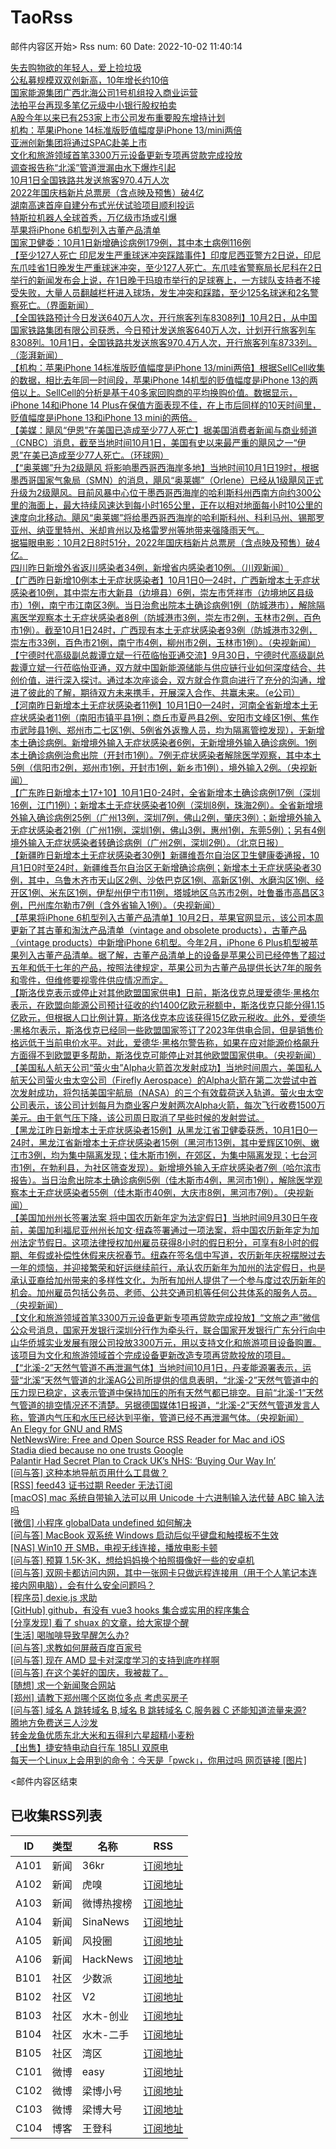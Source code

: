 # TaoRss

邮件内容区开始>
Rss num: 60  Date: 2022-10-02 11:40:14 <br/>

<a href='https://36kr.com/p/1935993002035848'>失去购物欲的年轻人，爱上捡垃圾</a><br/>
<a href='https://36kr.com/newsflashes/1939974285314692'>公私募规模双双创新高，10年增长约10倍</a><br/>
<a href='https://36kr.com/newsflashes/1939969360644484'>国家能源集团广西北海公司1号机组投入商业运营</a><br/>
<a href='https://36kr.com/newsflashes/1939934746773888'>法拍平台再现多笔亿元级中小银行股权拍卖</a><br/>
<a href='https://36kr.com/newsflashes/1939933721643397'>A股今年以来已有253家上市公司发布重要股东增持计划</a><br/>
<a href='https://36kr.com/newsflashes/1939924218153600'>机构：苹果iPhone 14标准版贬值幅度是iPhone 13/mini两倍</a><br/>
<a href='https://36kr.com/newsflashes/1939957152189063'>亚洲创新集团将通过SPAC赴美上市</a><br/>
<a href='https://36kr.com/newsflashes/1939921684122242'>文化和旅游领域首笔3300万元设备更新专项再贷款完成投放</a><br/>
<a href='https://36kr.com/newsflashes/1939937250134660'>调查报告称“北溪”管道泄漏由水下爆炸引起</a><br/>
<a href='https://36kr.com/newsflashes/1939915085318792'>10月1日全国铁路共发送旅客970.4万人次</a><br/>
<a href='https://36kr.com/newsflashes/1939908924951175'>2022年国庆档新片总票房（含点映及预售）破4亿</a><br/>
<a href='https://36kr.com/newsflashes/1939898747931009'>湖南高速首座自建分布式光伏试验项目顺利投运</a><br/>
<a href='https://36kr.com/newsflashes/1939891461851526'>特斯拉机器人全球首秀，万亿级市场或引爆</a><br/>
<a href='https://36kr.com/newsflashes/1939885960989060'>苹果将iPhone 6机型列入古董产品清单</a><br/>
<a href='https://36kr.com/newsflashes/1939878887836035'>国家卫健委：10月1日新增确诊病例179例，其中本土病例116例</a><br/>
<a href='https://finance.sina.cn/7x24/2022-10-02/detail-imqqsmrp1271460.d.html'>【至少127人死亡 印尼发生严重球迷冲突踩踏事件】印度尼西亚警方2日说，印尼东爪哇省1日晚发生严重球迷冲突，至少127人死亡。东爪哇省警察局长尼科在2日举行的新闻发布会上说，在1日晚于玛琅市举行的足球赛上，一方球队支持者不接受失败，大量人员翻越栏杆进入球场，发生冲突和踩踏，至少125名球迷和2名警察死亡。（界面新闻）</a><br/>
<a href='https://finance.sina.cn/7x24/2022-10-02/detail-imqqsmrp1271026.d.html'>【全国铁路预计今日发送640万人次，开行旅客列车8308列】10月2日，从中国国家铁路集团有限公司获悉，今日预计发送旅客640万人次，计划开行旅客列车8308列。10月1日，全国铁路共发送旅客970.4万人次，开行旅客列车8733列。（澎湃新闻）</a><br/>
<a href='https://finance.sina.cn/7x24/2022-10-02/detail-imqqsmrp1270090.d.html'>【机构：苹果iPhone 14标准版贬值幅度是iPhone 13/mini两倍】根据SellCell收集的数据，相比去年同一时间段，苹果iPhone 14机型的贬值幅度是iPhone 13的两倍以上。SellCell的分析是基于40多家回购商的平均换购价值。数据显示，iPhone 14和iPhone 14 Plus在保值方面表现不佳，在上市后同样的10天时间里，贬值幅度是iPhone 13和iPhone 13 mini的两倍。</a><br/>
<a href='https://finance.sina.cn/7x24/2022-10-02/detail-imqmmtha9548431.d.html'>【美媒：飓风“伊恩”在美国已造成至少77人死亡】据美国消费者新闻与商业频道（CNBC）消息，截至当地时间10月1日，美国有史以来最严重的飓风之一“伊恩”在美已造成至少77人死亡。（环球网）</a><br/>
<a href='https://finance.sina.cn/7x24/2022-10-02/detail-imqqsmrp1269226.d.html'>【“奥莱娜”升为2级飓风 将影响墨西哥西海岸多地】当地时间10月1日19时，根据墨西哥国家气象局（SMN）的消息，飓风“奥莱娜”（Orlene）已经从1级飓风正式升级为2级飓风。目前风暴中心位于墨西哥西海岸的哈利斯科州西南方向约300公里的海面上，最大持续风速达到每小时165公里，正在以相对地面每小时10公里的速度向北移动。飓风“奥莱娜”将给墨西哥西海岸的哈利斯科州、科利马州、锡那罗亚州、纳亚里特州、米却肯州以及格雷罗州等地带来强降雨天气。</a><br/>
<a href='2817150'>据猫眼电影：10月2日8时51分，2022年国庆档新片总票房（含点映及预售）破4亿。</a><br/>
<a href='https://finance.sina.cn/7x24/2022-10-02/detail-imqqsmrp1269091.d.html'>四川昨日新增外省返川感染者34例，新增省内感染者10例。（川观新闻）</a><br/>
<a href='https://finance.sina.cn/7x24/2022-10-02/detail-imqmmtha9548090.d.html'>【广西昨日新增10例本土无症状感染者】10月1日0—24时，广西新增本土无症状感染者10例，其中崇左市大新县（边境县）6例，崇左市凭祥市（边境地区县级市）1例，南宁市江南区3例。当日治愈出院本土确诊病例1例（防城港市），解除隔离医学观察本土无症状感染者8例（防城港市3例，崇左市2例，玉林市2例，百色市1例）。截至10月1日24时，广西现有本土无症状感染者93例（防城港市32例，崇左市33例，百色市21例，南宁市4例，柳州市2例，玉林市1例）。（央视新闻）</a><br/>
<a href='https://finance.sina.cn/7x24/2022-10-02/detail-imqqsmrp1268936.d.html'>【宁德时代高级副总裁谭立斌一行莅临怡亚通交流】9月30日，宁德时代高级副总裁谭立斌一行莅临怡亚通，双方就中国新能源储能与供应链行业如何深度结合、共创价值，进行深入探讨。通过本次座谈会，双方就合作意向进行了充分的沟通，增进了彼此的了解，期待双方未来携手，开展深入合作、共赢未来。（e公司）</a><br/>
<a href='https://finance.sina.cn/7x24/2022-10-02/detail-imqqsmrp1268861.d.html'>【河南昨日新增本土无症状感染者11例】10月1日0—24时，河南全省新增本土无症状感染者11例（南阳市镇平县1例；商丘市夏邑县2例、安阳市文峰区1例、焦作市武陟县1例、郑州市二七区1例、5例省外返豫人员，均为隔离管控发现），无新增本土确诊病例。新增境外输入无症状感染者6例，无新增境外输入确诊病例。1例本土确诊病例治愈出院（开封市1例）。7例无症状感染者解除医学观察，其中本土5例（信阳市2例，郑州市1例，开封市1例，新乡市1例），境外输入2例。（央视新闻）</a><br/>
<a href='https://finance.sina.cn/7x24/2022-10-02/detail-imqmmtha9547529.d.html'>【广东昨日新增本土17+10】10月1日0-24时，全省新增本土确诊病例17例（深圳16例，江门1例）；新增本土无症状感染者10例（深圳8例，珠海2例）。全省新增境外输入确诊病例25例（广州13例，深圳7例，佛山2例，肇庆3例）；新增境外输入无症状感染者21例（广州11例，深圳1例，佛山3例，惠州1例，东莞5例）；另有4例境外输入无症状感染者转确诊病例（广州2例，深圳2例）。（北京日报）</a><br/>
<a href='2817143'>【新疆昨日新增本土无症状感染者30例】新疆维吾尔自治区卫生健康委通报，10月1日0时至24时，新疆维吾尔自治区无新增确诊病例；新增本土无症状感染者30例，其中，乌鲁木齐市天山区2例、沙依巴克区1例、高新区1例、水磨沟区1例、经开区1例、米东区1例，伊犁州伊宁市11例，塔城地区乌苏市2例，吐鲁番市高昌区3例，巴州库尔勒市7例（含外省输入1例）。（央视新闻）</a><br/>
<a href='https://finance.sina.cn/7x24/2022-10-02/detail-imqmmtha9546892.d.html'>【苹果将iPhone 6机型列入古董产品清单】10月2日，苹果官网显示，该公司本周更新了其古董和淘汰产品清单（vintage and obsolete products），古董产品（vintage products）中新增iPhone 6机型。今年2月，iPhone 6 Plus机型被苹果列入古董产品清单。据了解，古董产品清单上的设备是苹果公司已经停售了超过五年和低于七年的产品，按照法律规定，苹果公司为古董产品提供长达7年的服务和零件，但维修要视零件供应情况而定。</a><br/>
<a href='https://finance.sina.cn/7x24/2022-10-02/detail-imqqsmrp1267271.d.html'>【斯洛伐克表示或停止对其他欧盟国家供电】日前，斯洛伐克总理爱德华·黑格尔表示，在欧盟向能源公司预计征收的约1400亿欧元税额中，斯洛伐克只能分得1.15亿欧元，但根据人口比例计算，斯洛伐克本应该获得15亿欧元税收。此外，爱德华·黑格尔表示，斯洛伐克已经同一些欧盟国家签订了2023年供电合同，但是销售价格远低于当前电价水平。对此，爱德华·黑格尔警告称，如果在应对能源价格飙升方面得不到欧盟更多帮助，斯洛伐克可能停止对其他欧盟国家供电。（央视新闻）</a><br/>
<a href='https://finance.sina.cn/7x24/2022-10-02/detail-imqqsmrp1267090.d.html'>【美国私人航天公司“萤火虫”Alpha火箭首次发射成功】当地时间周六，美国私人航天公司萤火虫太空公司（Firefly Aerospace）的Alpha火箭在第二次尝试中首次发射成功，将包括美国宇航局（NASA）的三个有效载荷送入轨道。萤火虫太空公司表示，该公司计划每月为商业客户发射两次Alpha火箭，每次飞行收费1500万美元。由于氦气压下降，该公司周日取消了早些时候的发射尝试。</a><br/>
<a href='https://finance.sina.cn/7x24/2022-10-02/detail-imqmmtha9545978.d.html'>【黑龙江昨日新增本土无症状感染者15例】从黑龙江省卫健委获悉，10月1日0—24时，黑龙江省新增本土无症状感染者15例（黑河市13例，其中爱辉区10例、嫩江市3例，均为集中隔离发现；佳木斯市1例，在郊区，为集中隔离发现；七台河市1例，在勃利县，为社区筛查发现）。新增境外输入无症状感染者7例（哈尔滨市报告）。当日治愈出院本土确诊病例5例（佳木斯市4例，黑河市1例），解除医学观察本土无症状感染者55例（佳木斯市40例，大庆市8例，黑河市7例）。（央视新闻）</a><br/>
<a href='https://finance.sina.cn/7x24/2022-10-02/detail-imqmmtha9545052.d.html'>【美国加州州长签署法案 将中国农历新年定为法定假日】当地时间9月30日午夜前，美国加利福尼亚州州长加文·纽森签署通过一项法案，将中国农历新年定为加州法定节假日。这项法律授权加州雇员获得8小时的假日积分，可享有8小时的假期、年假或补偿性休假来庆祝春节。纽森在签名信中写道，农历新年庆祝摆脱过去一年的烦恼，并迎接繁荣和好运继续前行，承认农历新年为加州的法定假日，也是承认亚裔给加州带来的多样性文化，为所有加州人提供了一个参与度过农历新年的机会。加州雇员包括公务员、老师、公共交通司机等任何公共体系的服务人员。（央视新闻）</a><br/>
<a href='https://finance.sina.cn/7x24/2022-10-02/detail-imqmmtha9544883.d.html'>【文化和旅游领域首笔3300万元设备更新专项再贷款完成投放】“文旅之声”微信公众号消息，国家开发银行深圳分行作为牵头行，联合国家开发银行广东分行向中山华侨城实业发展有限公司投放3300万元，用以支持文化和旅游项目设备购置。该项目为文化和旅游领域首个完成设备更新改造专项再贷款投放的项目。</a><br/>
<a href='2817134'>【“北溪-2”天然气管道不再泄漏气体】当地时间10月1日，丹麦能源署表示，运营“北溪”天然气管道的北溪AG公司所提供的信息表明，“北溪-2”天然气管道中的压力现已稳定，这表示管道中保持加压的所有天然气都已排空。目前“北溪-1”天然气管道的排空情况还不清楚。另据德国媒体1日报道，“北溪-2”天然气管道发言人称，管道内气压和水压已经达到平衡，管道已经不再泄漏气体。（央视新闻）</a><br/>
<a href='https://catgirl.ai/log/elegy-gnu/'>An Elegy for GNU and RMS</a><br/>
<a href='https://netnewswire.com/'>NetNewsWire: Free and Open Source RSS Reader for Mac and iOS</a><br/>
<a href='https://techcrunch.com/2022/10/01/stadia-died-because-no-one-trusts-google/'>Stadia died because no one trusts Google</a><br/>
<a href='https://www.bloomberg.com/news/articles/2022-09-30/palantir-had-plan-to-crack-uk-health-system-buying-our-way-in'>Palantir Had Secret Plan to Crack UK’s NHS: ‘Buying Our Way In’</a><br/>
<a href='https://www.v2ex.com/t/884334#reply0'>[问与答] 这种本地导航页用什么工具做？</a><br/>
<a href='https://www.v2ex.com/t/884333#reply1'>[RSS] feed43 证书过期 Reeder 无法订阅</a><br/>
<a href='https://www.v2ex.com/t/884331#reply1'>[macOS] mac 系统自带输入法可以用 Unicode 十六进制输入法代替 ABC 输入法吗</a><br/>
<a href='https://www.v2ex.com/t/884328#reply0'>[微信] 小程序 globalData undefined 如何解决</a><br/>
<a href='https://www.v2ex.com/t/884327#reply2'>[问与答] MacBook 双系统 Windows 启动后似乎键盘和触摸板不生效</a><br/>
<a href='https://www.v2ex.com/t/884326#reply5'>[NAS] Win10 开 SMB，电视无线连接，播放电影卡顿</a><br/>
<a href='https://www.v2ex.com/t/884324#reply7'>[问与答] 预算 1.5K-3K，想给妈妈换个拍照摄像好一些的安卓机</a><br/>
<a href='https://www.v2ex.com/t/884323#reply0'>[问与答] 双网卡都访问内网，其中一张网卡只做远程连接用（用于个人笔记本连接内网电脑），会有什么安全问题吗？</a><br/>
<a href='https://www.v2ex.com/t/884322#reply2'>[程序员] dexie.js 求助</a><br/>
<a href='https://www.v2ex.com/t/884321#reply2'>[GitHub] github，有没有 vue3 hooks 集合或实用的程序集合</a><br/>
<a href='https://www.v2ex.com/t/884320#reply34'>[分享发现] 看了 shuax 的文章，给大家提个醒</a><br/>
<a href='https://www.v2ex.com/t/884319#reply8'>[生活] 喝咖啡导致早醒怎么办?</a><br/>
<a href='https://www.v2ex.com/t/884318#reply12'>[问与答] 求教如何屏蔽百度百家号</a><br/>
<a href='https://www.v2ex.com/t/884317#reply6'>[问与答] 现在 AMD 显卡对深度学习的支持到底咋样啊</a><br/>
<a href='https://www.v2ex.com/t/884316#reply21'>[问与答] 在这个美好的国庆，我被裁了。</a><br/>
<a href='https://www.v2ex.com/t/884315#reply9'>[随想] 求一个新闻聚合网站</a><br/>
<a href='https://www.v2ex.com/t/884314#reply2'>[郑州] 请教下郑州哪个区岗位多点 考虑买房子</a><br/>
<a href='https://www.v2ex.com/t/884313#reply2'>[问与答] 域名 A 跳转域名 B,域名 B 跳转域名 C,服务器 C 还能知道流量来源?</a><br/>
<a href='http://www.newsmth.net/nForum/article/SecondMarket/2069009'>腾地方免费送三人沙发</a><br/>
<a href='http://www.newsmth.net/nForum/article/SecondMarket/2069007'>转金龙鱼优质东北大米和五得利六星超精小麦粉</a><br/>
<a href='http://www.newsmth.net/nForum/article/SecondMarket/2069006'>【出售】捷安特电动自行车 185LI 双原电</a><br/>
<a href='https://weibo.com/1088413295/M8px7wz3H'>每天一个Linux上会用到的命令：今天是「pwck」，你用过吗 网页链接 [图片]</a><br/>


<邮件内容区结束

## 已收集RSS列表

| ID | 类型 | 名称  | RSS  |
| -- | -- | -- | -- | 
| A101  | 新闻 | 36kr | [订阅地址](https://www.36kr.com/feed) |
| A102  | 新闻 | 虎嗅 | [订阅地址](https://www.huxiu.com/rss/0.xml) |
| A103  | 新闻 | 微博热搜榜 | [订阅地址](https://rsshub.app/weibo/search/hot) |
| A104  | 新闻 | SinaNews | [订阅地址](https://sina-news.vercel.app/rss.xml) |
| A105  | 新闻 | 风投圈 | [订阅地址](https://crazy.capital/feed) |
| A106  | 新闻 | HackNews | [订阅地址](https://news.ycombinator.com/rss) |
| B101  | 社区 | 少数派 | [订阅地址](https://sspai.com/feed) |
| B102  | 社区 | V2  | [订阅地址](http://www.v2ex.com/index.xml) |
| B103  | 社区 | 水木-创业  | [订阅地址](https://www.mysmth.net/nForum/rss/board-Entrepreneur) |
| B104  | 社区 | 水木-二手 | [订阅地址](https://www.mysmth.net/nForum/rss/board-SecondMarket) |
| B105  | 社区 | 湾区 | [订阅地址](https://wanqu.co/feed/) |
| C101  | 微博 | easy | [订阅地址](https://rsshub.app/weibo/user/1088413295) |
| C102  | 微博 | 梁博小号 | [订阅地址](https://rsshub.app/weibo/user/2131170823) |
| C103  | 微博 | 梁博大号 | [订阅地址](https://rsshub.app/weibo/user/1497035431) |
| C104  | 博客 | 王登科 | [订阅地址](https://greatdk.com/feed) |




